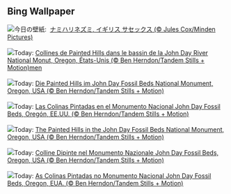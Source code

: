 ## Bing Wallpaper
![](https://www.bing.com/th?id=OHR.AutumnHedgehog_JA-JP5112338279_UHD.jpg&w=1000)今日の壁紙: &nbsp;[ナミハリネズミ, イギリス サセックス (© Jules Cox/Minden Pictures)](https://www.bing.com/th?id=OHR.AutumnHedgehog_JA-JP5112338279_UHD.jpg)
<br><br/>
![](https://www.bing.com/th?id=OHR.JohnDayFossil_FR-FR1967502436_UHD.jpg&w=1000)Today: [Collines de Painted Hills dans le bassin de la John Day River National Monut, Oregon, États-Unis (© Ben Herndon/Tandem Stills + Motion)men](https://www.bing.com/th?id=OHR.JohnDayFossil_FR-FR1967502436_UHD.jpg)
<br><br/>
![](https://www.bing.com/th?id=OHR.JohnDayFossil_DE-DE7440643159_UHD.jpg&w=1000)Today: [Die Painted Hills im John Day Fossil Beds National Monument, Oregon, USA (© Ben Herndon/Tandem Stills + Motion)](https://www.bing.com/th?id=OHR.JohnDayFossil_DE-DE7440643159_UHD.jpg)
<br><br/>
![](https://www.bing.com/th?id=OHR.JohnDayFossil_ES-ES4395598487_UHD.jpg&w=1000)Today: [Las Colinas Pintadas en el Monumento Nacional John Day Fossil Beds, Oregón, EE.UU. (© Ben Herndon/Tandem Stills + Motion)](https://www.bing.com/th?id=OHR.JohnDayFossil_ES-ES4395598487_UHD.jpg)
<br><br/>
![](https://www.bing.com/th?id=OHR.JohnDayFossil_EN-GB2645491253_UHD.jpg&w=1000)Today: [The Painted Hills in the John Day Fossil Beds National Monument, Oregon, USA (© Ben Herndon/Tandem Stills + Motion)](https://www.bing.com/th?id=OHR.JohnDayFossil_EN-GB2645491253_UHD.jpg)
<br><br/>
![](https://www.bing.com/th?id=OHR.JohnDayFossil_IT-IT9653915961_UHD.jpg&w=1000)Today: [Colline Dipinte nel Monumento Nazionale John Day Fossil Beds, Oregon, USA (© Ben Herndon/Tandem Stills + Motion)](https://www.bing.com/th?id=OHR.JohnDayFossil_IT-IT9653915961_UHD.jpg)
<br><br/>
![](https://www.bing.com/th?id=OHR.JohnDayFossil_PT-BR5921609845_UHD.jpg&w=1000)Today: [As Colinas Pintadas no Monumento Nacional John Day Fossil Beds, Oregon, EUA. (© Ben Herndon/Tandem Stills + Motion)](https://www.bing.com/th?id=OHR.JohnDayFossil_PT-BR5921609845_UHD.jpg)
<br><br/>
